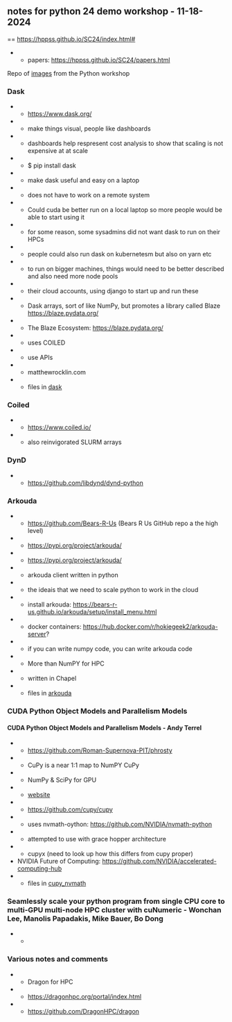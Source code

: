 ## notes for python 24 demo workshop -  11-18-2024
== https://hppss.github.io/SC24/index.html# 

- - papers: https://hppss.github.io/SC24/papers.html

Repo of [images](python_demo) from the Python workshop

###  Dask
- - https://www.dask.org/
- - make things visual, people like dashboards
- - dashboards help respresent cost analysis to show that scaling is not expensive at at scale
- - $ pip install dask
- - make dask useful and easy on a laptop
- - does not have to work on a remote system
- - Could cuda be better run on a local laptop so more people would be able to start using it 
- - for some reason, some sysadmins did not want dask to run on their HPCs
- - people could also run dask on kubernetesm but also on yarn etc
- - to run on bigger machines, things would need to be better described and also need more node pools 
- - their cloud accounts, using django to start up and run these
- - Dask arrays, sort of like NumPy, but promotes a library called Blaze https://blaze.pydata.org/
- - The Blaze Ecosystem: https://blaze.pydata.org/
- - uses COILED
- - use APIs
- - matthewrocklin.com
- - files in [dask](dask)

### Coiled
- - https://www.coiled.io/
- - also reinvigorated SLURM arrays

### DynD
- - https://github.com/libdynd/dynd-python

### Arkouda
- - https://github.com/Bears-R-Us (Bears R Us GitHub repo a the high level)
- - https://pypi.org/project/arkouda/
- - https://pypi.org/project/arkouda/
- - arkouda client written in python
- - the ideais that we need to scale python to work in the cloud
- - install arkouda: https://bears-r-us.github.io/arkouda/setup/install_menu.html
- - docker containers: https://hub.docker.com/r/hokiegeek2/arkouda-server?
- - if you can write numpy code, you can write arkouda code
- - More than NumPY for HPC
- - written in Chapel
- - files in [arkouda](arkouda)

### CUDA Python Object Models and Parallelism Models
#### CUDA Python Object Models and Parallelism Models - Andy Terrel
- - https://github.com/Roman-Supernova-PIT/phrosty
- - CuPy is a near 1:1 map to NumPY CuPy
- - NumPy & SciPy for GPU
- - [website](https://cupy.dev/)
- - https://github.com/cupy/cupy
- - uses nvmath-oython: https://github.com/NVIDIA/nvmath-python
- - attempted to use with grace hopper architecture
- - cupyx (need to look up how this differs from cupy proper)
- NVIDIA Future of Computing: https://github.com/NVIDIA/accelerated-computing-hub
- - files in [cupy_nvmath](cupy_nvmath)

### Seamlessly scale your python program from single CPU core to multi-GPU multi-node HPC cluster with cuNumeric - Wonchan Lee, Manolis Papadakis, Mike Bauer, Bo Dong
- - 

### Various notes and comments
- - Dragon for HPC
- - https://dragonhpc.org/portal/index.html
- - https://github.com/DragonHPC/dragon

